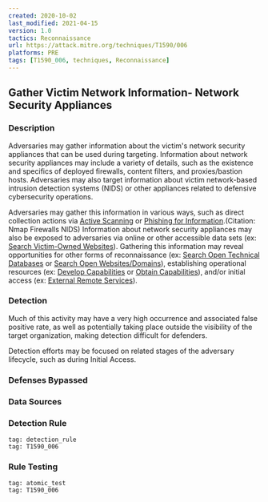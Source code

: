 ```yaml
---
created: 2020-10-02
last_modified: 2021-04-15
version: 1.0
tactics: Reconnaissance
url: https://attack.mitre.org/techniques/T1590/006
platforms: PRE
tags: [T1590_006, techniques, Reconnaissance]
---
```


## Gather Victim Network Information- Network Security Appliances

### Description

Adversaries may gather information about the victim's network security appliances that can be used during targeting. Information about network security appliances may include a variety of details, such as the existence and specifics of deployed firewalls, content filters, and proxies/bastion hosts. Adversaries may also target information about victim network-based intrusion detection systems (NIDS) or other appliances related to defensive cybersecurity operations.

Adversaries may gather this information in various ways, such as direct collection actions via [Active Scanning](https://attack.mitre.org/techniques/T1595) or [Phishing for Information](https://attack.mitre.org/techniques/T1598).(Citation: Nmap Firewalls NIDS) Information about network security appliances may also be exposed to adversaries via online or other accessible data sets (ex: [Search Victim-Owned Websites](https://attack.mitre.org/techniques/T1594)). Gathering this information may reveal opportunities for other forms of reconnaissance (ex: [Search Open Technical Databases](https://attack.mitre.org/techniques/T1596) or [Search Open Websites/Domains](https://attack.mitre.org/techniques/T1593)), establishing operational resources (ex: [Develop Capabilities](https://attack.mitre.org/techniques/T1587) or [Obtain Capabilities](https://attack.mitre.org/techniques/T1588)), and/or initial access (ex: [External Remote Services](https://attack.mitre.org/techniques/T1133)).

### Detection

Much of this activity may have a very high occurrence and associated false positive rate, as well as potentially taking place outside the visibility of the target organization, making detection difficult for defenders.

Detection efforts may be focused on related stages of the adversary lifecycle, such as during Initial Access.

### Defenses Bypassed



### Data Sources

### Detection Rule

```query
tag: detection_rule
tag: T1590_006
```

### Rule Testing

```query
tag: atomic_test
tag: T1590_006
```
